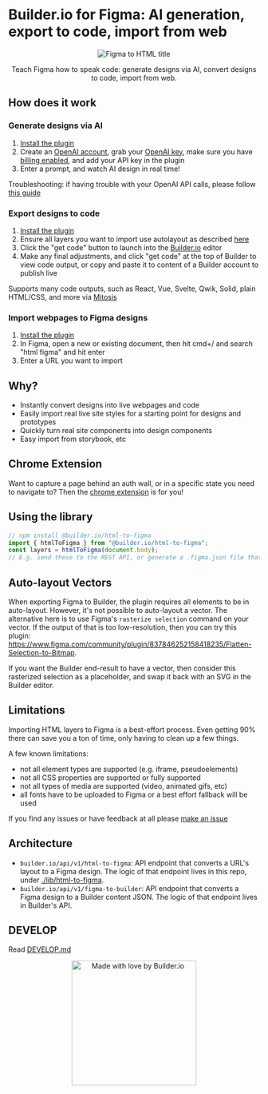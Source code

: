 # Builder.io for Figma: AI generation, export to code, import from web

<p align="center">
  <img alt="Figma to HTML title" src="https://cdn.builder.io/api/v1/image/assets%2FYJIGb4i01jvw0SRdL5Bt%2Feafd8e1b9b904e56bfb21aac5b357820" />
</p>

<p align="center">
  Teach Figma how to speak code: generate designs via AI, convert designs to code, import from web.
</p>

## How does it work

### Generate designs via AI

1. [Install the plugin](https://www.figma.com/c/plugin/747985167520967365/HTML-To-Figma)
2. Create an [OpenAI account](https://platform.openai.com/signup), grab your [OpenAI key](https://platform.openai.com/account/api-keys), make sure you have [billing enabled](https://platform.openai.com/account/billing/overview), and add your API key in the plugin
3. Enter a prompt, and watch AI design in real time!

Troubleshooting: if having trouble with your OpenAI API calls, please follow [this guide](https://help.openai.com/en/articles/6891831-error-code-429-you-exceeded-your-current-quota-please-check-your-plan-and-billing-details)

### Export designs to code

1. [Install the plugin](https://www.figma.com/c/plugin/747985167520967365/HTML-To-Figma)
2. Ensure all layers you want to import use autolayout as described [here](https://www.builder.io/c/docs/import-from-figma)
3. Click the "get code" button to launch into the [Builder.io](https://www.builder.io) editor
4. Make any final adjustments, and click "get code" at the top of Builder to view code output, or copy and paste it to content of a Builder account to publish live

Supports many code outputs, such as React, Vue, Svelte, Qwik, Solid, plain HTML/CSS, and more via [Mitosis](https://github.com/builderio/mitosis)

### Import webpages to Figma designs

1. [Install the plugin](https://www.figma.com/c/plugin/747985167520967365/HTML-To-Figma)
2. In Figma, open a new or existing document, then hit cmd+/ and search "html figma" and hit enter
3. Enter a URL you want to import

## Why?

- Instantly convert designs into live webpages and code
- Easily import real live site styles for a starting point for designs and prototypes
- Quickly turn real site components into design components
- Easy import from storybook, etc

## Chrome Extension

Want to capture a page behind an auth wall, or in a specific state you need to navigate to? Then the [chrome extension](https://chrome.google.com/webstore/detail/efjcmgblfpkhbjpkpopkgeomfkokpaim) is for you!

## Using the library

```js
// npm install @builder.io/html-to-figma
import { htmlToFigma } from "@builder.io/html-to-figma";
const layers = htmlToFigma(document.body);
// E.g. send these to the REST API, or generate a .figma.json file that can be uploaded through the Figma plugin
```

## Auto-layout Vectors

When exporting Figma to Builder, the plugin requires all elements to be in auto-layout. However, it's not possible to auto-layout a vector. The alternative here is to use Figma's `rasterize selection` command on your vector. If the output of that is too low-resolution, then you can try this plugin: https://www.figma.com/community/plugin/837846252158418235/Flatten-Selection-to-Bitmap.

If you want the Builder end-result to have a vector, then consider this rasterized selection as a placeholder, and swap it back with an SVG in the Builder editor.

## Limitations

Importing HTML layers to Figma is a best-effort process. Even getting 90% there can save you a ton of time, only having to clean up a few things.

A few known limitations:

- not all element types are supported (e.g. iframe, pseudoelements)
- not all CSS properties are supported or fully supported
- not all types of media are supported (video, animated gifs, etc)
- all fonts have to be uploaded to Figma or a best effort fallback will be used

If you find any issues or have feedback at all please [make an issue](https://github.com/BuilderIO/html-to-figma/issues/new)

## Architecture

- `builder.io/api/v1/html-to-figma`: API endpoint that converts a URL's layout to a Figma design. The logic of that endpoint lives in this repo, under [./lib/html-to-figma](./lib/html-to-figma).
- `builder.io/api/v1/figma-to-builder`: API endpoint that converts a Figma design to a Builder content JSON. The logic of that endpoint lives in Builder's API.

## DEVELOP

Read [DEVELOP.md](./DEVELOP.md)

<p align="center">
   <a href="https://www.builder.io/m/developers">
      <picture>
         <source media="(prefers-color-scheme: dark)" srcset="https://user-images.githubusercontent.com/844291/230786554-eb225eeb-2f6b-4286-b8c2-535b1131744a.png">
         <img width="250" alt="Made with love by Builder.io" src="https://user-images.githubusercontent.com/844291/230786555-a58479e4-75f3-4222-a6eb-74c5af953eac.png">
       </picture>
   </a>
</p>
